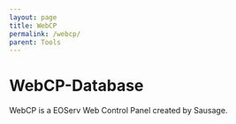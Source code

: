 ```yaml
---
layout: page
title: WebCP
permalink: /webcp/
parent: Tools
---
```


# WebCP-Database

WebCP is a EOServ Web Control Panel created by Sausage.